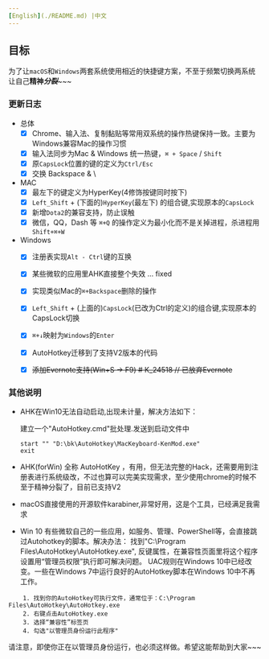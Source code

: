 ```yaml
---
[English](./README.md) |中文
---
```


## 目标

 为了让`macOS`和`Windows`两套系统使用相近的快捷键方案，不至于频繁切换两系统让自己**精神*****分裂***~~~

### 更新日志

- 总体
    - [x] Chrome、输入法、复制黏贴等常用双系统的操作热键保持一致。主要为Windows兼容Mac的操作习惯
    - [x] 输入法同步为Mac & Windows 统一热键，`⌘ + Space` / `Shift`
    - [x] 原`CapsLock`位置的键的定义为`Ctrl/Esc`
    - [x] 交换 Backspace & \
- MAC
    - [x] 最左下的键定义为HyperKey(4修饰按键同时按下)
    - [x] `Left_Shift` + (下面的)`HyperKey`(最左下) 的组合键,实现原本的`CapsLock`
    - [x] 新增`Dota2`的兼容支持，防止误触
    - [x] 微信，QQ，Dash 等 `⌘+Q` 的操作定义为最小化而不是关掉进程，杀进程用 `Shift+⌘+W`
- Windows
    - [x] 注册表实现`Alt - Ctrl`键的互换
    - [x] 某些微软的应用里AHK直接整个失效 ... fixed
    - [x] 实现类似Mac的`⌘+Backspace`删除的操作
    - [x] `Left_Shift` + (上面的)`CapsLock`(已改为Ctrl的定义)的组合键,实现原本的CapsLock切换
    - [x] `⌘+↓`映射为`Windows`的`Enter`
    - [x] AutoHotkey迁移到了支持V2版本的代码
    - [x] ~~添加Evernote支持(Win+S -> F9)  # K_24518 // 已放弃Evernote~~


### 其他说明

- AHK在Win10无法自动启动,出现未计量，解决方法如下：

    建立一个"AutoHotkey.cmd"批处理.发送到启动文件中

    ```shell
    start "" "D:\bk\AutoHotkey\MacKeyboard-KenMod.exe"
    exit
    ```


- AHK(forWin) 全称 AutoHotKey ，有用，但无法完整的Hack，还需要用到注册表进行系统级改，不过也算可以完美实现需求，至少使用chrome的时候不至于精神分裂了，目前已支持V2
- macOS直接使用的开源软件karabiner,非常好用，这是个工具，已经满足我需求
- Win 10 有些微软自己的一些应用，如服务、管理、PowerShell等，会直接跳过Autohotkey的脚本。解决办法：
  找到"C:\Program Files\AutoHotkey\AutoHotkey.exe", 反键属性，在兼容性页面里将这个程序设置用“管理员权限”执行即可解决问题。
  UAC规则在Windows 10中已经改变。一些在Windows 7中运行良好的AutoHotkey脚本在Windows 10中不再工作。
```
	1. 找到你的AutoHotkey可执行文件，通常位于：C:\Program Files\AutoHotkey\AutoHotkey.exe
	2. 右键点击AutoHotkey.exe
	3. 选择“兼容性”标签页
	4. 勾选"以管理员身份运行此程序"
```
  请注意，即使你正在以管理员身份运行，也必须这样做。希望这能帮助到大家~~~

